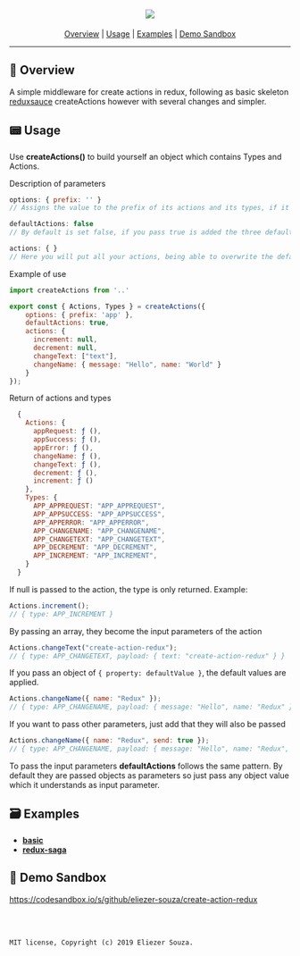 <h1 align="center">
  <a href="https://github.com/eliezer-souza/create-action-redux"><img src="https://i.imgur.com/nfBMwl9.png" /></a>
</h1>

<p align="center">
  <a href="#-overview">Overview</a> |
  <a href="#-usage">Usage</a> |
  <a href="#-examples">Examples</a> |
  <a href="#-demo-sandbox">Demo Sandbox</a>
</p>
<hr />

## 📖 Overview
A simple middleware for create actions in redux, following as basic skeleton <a href="https://github.com/infinitered/reduxsauce">reduxsauce</a> createActions however with several changes and simpler.

## 📟 Usage
Use **createActions()** to build yourself an object which contains Types and Actions.

Description of parameters

```js
options: { prefix: '' } 
// Assigns the value to the prefix of its actions and its types, if it is not past it is empty.
```

```js
defaultActions: false 
// By default is set false, if you pass true is added the three default actions (Request, Success, Error), it assigns the prefix in the actions and types.
```

```js
actions: { } 
// Here you will put all your actions, being able to overwrite the default or create other new actions.
```

Example of use

```js
import createActions from '..'

export const { Actions, Types } = createActions({
    options: { prefix: 'app' },
    defaultActions: true,
    actions: { 
      increment: null,
      decrement: null,
      changeText: ["text"],
      changeName: { message: "Hello", name: "World" }
    }
});
```

Return of actions and types
```js
  {
    Actions: {       
      appRequest: ƒ (),
      appSuccess: ƒ (),
      appError: ƒ (),
      changeName: ƒ (),
      changeText: ƒ (),
      decrement: ƒ (),
      increment: ƒ ()
    },
    Types: {       
      APP_APPREQUEST: "APP_APPREQUEST",
      APP_APPSUCCESS: "APP_APPSUCCESS",
      APP_APPERROR: "APP_APPERROR",
      APP_CHANGENAME: "APP_CHANGENAME",
      APP_CHANGETEXT: "APP_CHANGETEXT",
      APP_DECREMENT: "APP_DECREMENT",
      APP_INCREMENT: "APP_INCREMENT",
    }
  }
```

If null is passed to the action, the type is only returned. Example:
```js
Actions.increment(); 
// { type: APP_INCREMENT }
```

By passing an array, they become the input parameters of the action
```js
Actions.changeText("create-action-redux"); 
// { type: APP_CHANGETEXT, payload: { text: "create-action-redux" } }
```

If you pass an object of `{ property: defaultValue }`, the default values are applied.
```js
Actions.changeName({ name: "Redux" }); 
// { type: APP_CHANGENAME, payload: { message: "Hello", name: "Redux" } }
```

If you want to pass other parameters, just add that they will also be passed
```js
Actions.changeName({ name: "Redux", send: true }); 
// { type: APP_CHANGENAME, payload: { message: "Hello", name: "Redux", send: true } }
```

To pass the input parameters **defaultActions** follows the same pattern. By default they are passed objects as parameters so just pass any object value which it understands as input parameter.


## 🗃 Examples
- **[basic](https://github.com/eliezer-souza/create-action-redux/tree/master/src/examples/simple)**
- **[redux-saga](https://github.com/eliezer-souza/create-action-redux/tree/master/src/examples/saga)**

## 👀 Demo Sandbox
https://codesandbox.io/s/github/eliezer-souza/create-action-redux

<br />
<br />

`MIT license, Copyright (c) 2019 Eliezer Souza.`
